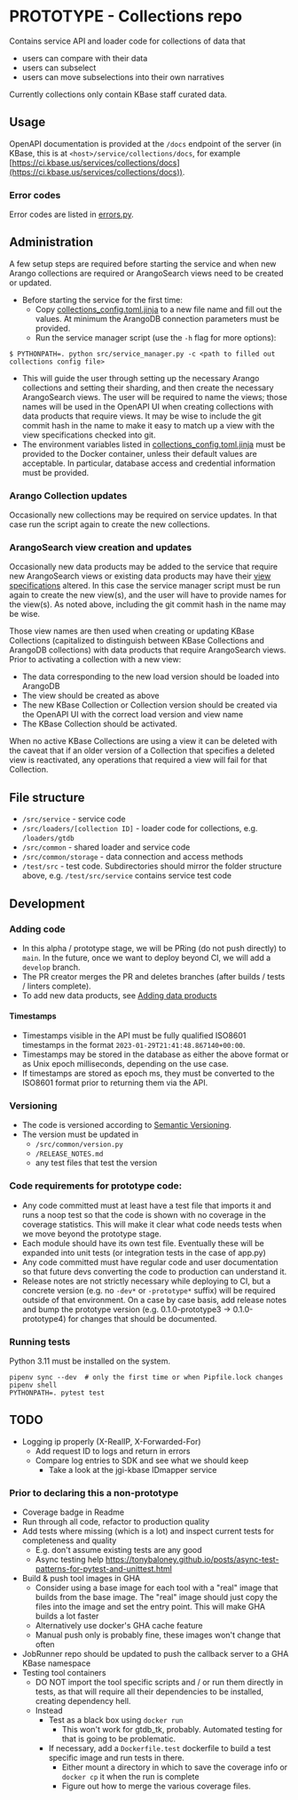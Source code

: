 # PROTOTYPE - Collections repo

Contains service API and loader code for collections of data that

* users can compare with their data
* users can subselect
* users can move subselections into their own narratives

Currently collections only contain KBase staff curated data.

## Usage

OpenAPI documentation is provided at the `/docs` endpoint of the server (in KBase, this is
at `<host>/service/collections/docs`, for example
[https://ci.kbase.us/services/collections/docs](https://ci.kbase.us/services/collections/docs)).

### Error codes

Error codes are listed in [errors.py](src/service/errors.py).

## Administration

A few setup steps are required before starting the service and when new Arango collections are
required or ArangoSearch views need to be created or updated.

* Before starting the service for the first time:
  * Copy [collections_config.toml.jinja](collections_config.toml.jinja) to a new file name and
    fill out the values. At minimum the ArangoDB connection parameters must be provided.
  * Run the service manager script (use the `-h` flag for more options):
  
```
$ PYTHONPATH=. python src/service_manager.py -c <path to filled out collections config file>
```

  * This will guide the user through setting up the necessary Arango collections and setting
    their sharding, and then create the necessary ArangoSearch views. The user will be required
    to name the views; those names will be used in the OpenAPI UI when creating collections with
    data products that require views. It may be wise to include the git commit hash in the
    name to make it easy to match up a view with the view specifications checked into git.
  * The environment variables listed in
    [collections_config.toml.jinja](collections_config.toml.jinja)
    must be provided to the Docker container, unless their default values are acceptable.
    In particular, database access and credential information must be provided.

### Arango Collection updates

Occasionally new collections may be required on service updates. In that case run the script
again to create the new collections.

### ArangoSearch view creation and updates

Occasionally new data products may be added to the service that require new ArangoSearch views
or existing data products may have their [view specifications](src/common/collection_column_specs)
altered. In this case the service manager script must be run again to create the new view(s), and
the user will have to provide names for the view(s). As noted above, including the git commit
hash in the name may be wise.

Those view names are then used when creating or updating KBase Collections (capitalized to
distinguish between KBase Collections and ArangoDB collections) with data products
that require ArangoSearch views. Prior to activating a collection with a new view:

* The data corresponding to the new load version should be loaded into ArangoDB
* The view should be created as above
* The new KBase Collection or Collection version should be created via the OpenAPI UI with the 
  correct load version and view name
* The KBase Collection should be activated.

When no active KBase Collections are using a view it can be deleted with the caveat that if an
older version of a Collection that specifies a deleted view is reactivated, any operations that
required a view will fail for that Collection.

## File structure

* `/src/service` - service code
* `/src/loaders/[collection ID]` - loader code for collections, e.g. `/loaders/gtdb`
* `/src/common` - shared loader and service code
* `/src/common/storage` - data connection and access methods
* `/test/src` - test code. Subdirectories should mirror the folder structure above, e.g.
  `/test/src/service` contains service test code

## Development

### Adding code

* In this alpha / prototype stage, we will be PRing (do not push directly) to `main`. In the
  future, once we want to deploy beyond CI, we will add a `develop` branch.
* The PR creator merges the PR and deletes branches (after builds / tests / linters complete).
* To add new data products, see [Adding data products](/docs/adding_data_products.md)

#### Timestamps

* Timestamps visible in the API must be fully qualified ISO8601 timestamps in the format
  `2023-01-29T21:41:48.867140+00:00`.
* Timestamps may be stored in the database as either the above format or as Unix epoch
  milliseconds, depending on the use case.
* If timestamps are stored as epoch ms, they must be converted to the ISO8601 format prior to
  returning them via the API.

### Versioning

* The code is versioned according to [Semantic Versioning](https://semver.org/).
* The version must be updated in
  * `/src/common/version.py`
  * `/RELEASE_NOTES.md`
  * any test files that test the version

### Code requirements for prototype code:

* Any code committed must at least have a test file that imports it and runs a noop test so that
  the code is shown with no coverage in the coverage statistics. This will make it clear what
  code needs tests when we move beyond the prototype stage.
* Each module should have its own test file. Eventually these will be expanded into unit tests
  (or integration tests in the case of app.py)
* Any code committed must have regular code and user documentation so that future devs
  converting the code to production can understand it.
* Release notes are not strictly necessary while deploying to CI, but a concrete version (e.g.
  no `-dev*` or `-prototype*` suffix) will be required outside of that environment. On a case by
  case basis, add release notes and bump the prototype version (e.g. 0.1.0-prototype3 ->
  0.1.0-prototype4) for changes that should be documented.

### Running tests

Python 3.11 must be installed on the system.

```
pipenv sync --dev  # only the first time or when Pipfile.lock changes
pipenv shell
PYTHONPATH=. pytest test
```

## TODO

* Logging ip properly (X-RealIP, X-Forwarded-For)
  * Add request ID to logs and return in errors
  * Compare log entries to SDK and see what we should keep
    * Take a look at the jgi-kbase IDmapper service

### Prior to declaring this a non-prototype

* Coverage badge in Readme
* Run through all code, refactor to production quality
* Add tests where missing (which is a lot) and inspect current tests for completeness and quality
  * E.g. don't assume existing tests are any good
  * Async testing help
    https://tonybaloney.github.io/posts/async-test-patterns-for-pytest-and-unittest.html
* Build & push tool images in GHA
  * Consider using a base image for each tool with a "real" image that builds from the base image.
    The "real" image should just copy the files into the image and set the entry point. This will
    make GHA builds a lot faster
  * Alternatively use docker's GHA cache feature
  * Manual push only is probably fine, these images won't change that often
* JobRunner repo should be updated to push the callback server to a GHA KBase namespace
* Testing tool containers
  * DO NOT import the tool specific scripts and / or run them directly in tests, as that will
    require all their dependencies to be installed, creating dependency hell.
  * Instead
    * Test as a black box using `docker run`
      * This won't work for gtdb_tk, probably. Automated testing for that is going to be
        problematic.
    * If necessary, add a `Dockerfile.test` dockerfile to build a test specific image and run
      tests in there.
      * Either mount a directory in which to save the coverage info or `docker cp` it when the
        run is complete
      * Figure out how to merge the various coverage files.
